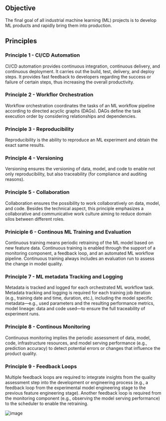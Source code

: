## Objective

The final goal of all industrial machine learning (ML) projects is to develop ML products and rapidly bring them into production.

## Principles

### Principle 1 - CI/CD Automation
CI/CD automation provides continuous integration, continuous delivery, and continuous deployment. It carries out the build, test, delivery, and deploy steps. It provides fast feedback to developers regarding the success or failure of certain steps, thus increasing the overall productivity.

### Principle 2 - Workflor Orchestration
Workflow orchestration coordinates the tasks of an ML workflow pipeline according to directed acyclic graphs (DAGs). DAGs define the task execution order by considering relationships and dependencies.

### Principle 3 - Reproducibility
Reproducibility is the ability to reproduce an ML experiment and obtain the exact same results.

### Principle 4 - Versioning
Versioning ensures the versioning of data, model, and code to enable not only reproducibility, but also traceability (for compliance and auditing reasons).

### Principle 5 - Collaboration
Collaboration ensures the possibility to work collaboratively on data, model, and code. Besides the technical aspect, this principle emphasizes a collaborative and communicative work culture aiming to reduce domain silos between different roles.

### Priniciple 6 - Continous ML Training and Evaluation
Continuous training means periodic retraining of the ML model based on new feature data. Continuous training is enabled through the support of a monitoring component, a feedback loop, and an automated ML workflow pipeline. Continuous training always includes an evaluation run to assess the change in model quality.

### Principle 7 - ML metadata Tracking and Logging
Metadata is tracked and logged for each orchestrated ML workflow task. Metadata tracking and logging is required for each training job iteration (e.g., training date and time, duration, etc.), including the model specific metadata—e.g., used parameters and the resulting performance metrics, model lineage: data and code used—to ensure the full traceability of experiment runs.

### Principle 8 - Continous Monitoring 
Continuous monitoring implies the periodic assessment of data, model, code, infrastructure resources, and model serving performance (e.g., prediction accuracy) to detect potential errors or changes that influence the product quality.

### Principle 9 - Feedback Loops
Multiple feedback loops are required to integrate insights from the quality assessment step into the development or engineering process (e.g., a feedback loop from the experimental model engineering stage to the previous feature engineering stage). Another feedback loop is required from the monitoring component (e.g., observing the model serving performance) to the scheduler to enable the retraining.

![image](https://user-images.githubusercontent.com/37369603/224610976-fdd9ce5f-007c-447a-aee4-553250ee9f07.png)


